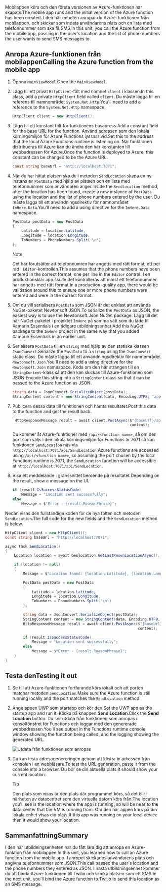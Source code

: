<span data-ttu-id="e83ef-101">Mobilappen körs och den första versionen av Azure-funktionen har skapats.</span><span class="sxs-lookup"><span data-stu-id="e83ef-101">The mobile app runs and the initial version of the Azure function has been created.</span></span> <span data-ttu-id="e83ef-102">I den här enheten anropar du Azure-funktionen från mobilappen, och skickar som indata användarens plats och en lista med telefonnummer som ska få SMS.</span><span class="sxs-lookup"><span data-stu-id="e83ef-102">In this unit, you call the Azure function from the mobile app, passing in the user's location and the list of phone numbers the user wants to send SMS messages to.</span></span>

## <a name="calling-the-azure-function-from-the-mobile-app"></a><span data-ttu-id="e83ef-103">Anropa Azure-funktionen från mobilappen</span><span class="sxs-lookup"><span data-stu-id="e83ef-103">Calling the Azure function from the mobile app</span></span>

1. <span data-ttu-id="e83ef-104">Öppna `MainViewModel`.</span><span class="sxs-lookup"><span data-stu-id="e83ef-104">Open the `MainViewModel`.</span></span>

1. <span data-ttu-id="e83ef-105">Lägg till ett privat `HttpClient`-fält med namnet `client` i klassen.</span><span class="sxs-lookup"><span data-stu-id="e83ef-105">In this class, add a private `HttpClient` field called `client`.</span></span> <span data-ttu-id="e83ef-106">Du måste lägga till en referens till namnområdet `System.Net.Http`.</span><span class="sxs-lookup"><span data-stu-id="e83ef-106">You'll need to add a reference to the `System.Net.Http` namespace.</span></span>

    ```cs
    HttpClient client = new HttpClient();
    ```

1. <span data-ttu-id="e83ef-107">Lägg till ett konstant fält för funktionens basadress.</span><span class="sxs-lookup"><span data-stu-id="e83ef-107">Add a constant field for the base URL for the function.</span></span> <span data-ttu-id="e83ef-108">Använd adressen som den lokala körningsmiljön för Azure Functions lyssnar vid.</span><span class="sxs-lookup"><span data-stu-id="e83ef-108">Set this to the address that the local Azure Functions runtime is listening on.</span></span> <span data-ttu-id="e83ef-109">När funktionen distribueras till Azure kan du ändra den här konstanten till webbadressen för Azure.</span><span class="sxs-lookup"><span data-stu-id="e83ef-109">Once the function is deployed to Azure, this constant can be changed to be the Azure URL.</span></span>

    ```cs
    const string baseUrl = "http://localhost:7071";
    ```

1. <span data-ttu-id="e83ef-110">När du har hittat platsen ska du i metoden `SendLocation` skapa en ny instans av `PostData` med hjälp av platsen och en lista med telefonnummer som användaren anger.</span><span class="sxs-lookup"><span data-stu-id="e83ef-110">Inside the `SendLocation` method, after the location has been found, create a new instance of `PostData` using the location and the list of phone numbers entered by the user.</span></span> <span data-ttu-id="e83ef-111">Du måste lägga till ett användningsdirektiv för namnområdet `ImHere.Data`.</span><span class="sxs-lookup"><span data-stu-id="e83ef-111">You'll need to add a using directive for the `ImHere.Data` namespace.</span></span>

    ```cs
    PostData postData = new PostData
    {
        Latitude = location.Latitude,
        Longitude = location.Longitude,
        ToNumbers = PhoneNumbers.Split('\n')
    };
    ```

    > [!NOTE]
    > <span data-ttu-id="e83ef-112">Det här förutsätter att telefonnumren har angetts med rätt format, ett per rad i `Editor`-kontrollen.</span><span class="sxs-lookup"><span data-stu-id="e83ef-112">This assumes that the phone numbers have been entered in the correct format, one per line in the `Editor` control.</span></span> <span data-ttu-id="e83ef-113">I en produktionsklar app skulle det kontrolleras att minst ett telefonnummer har angetts med rätt format.</span><span class="sxs-lookup"><span data-stu-id="e83ef-113">In a production-quality app, there would be validation around this to ensure one or more phone numbers were entered and were in the correct format.</span></span>    
 

1. <span data-ttu-id="e83ef-114">Om du vill serialisera `PostData` som JSON är det enklast att använda NuGet-paketet Newtonsoft.JSON.</span><span class="sxs-lookup"><span data-stu-id="e83ef-114">To serialize the `PostData` as JSON, the easiest way is to use the Newtonsoft.Json NuGet package.</span></span> <span data-ttu-id="e83ef-115">Lägg till det här NuGet-paketet i projektet `ImHere` på samma sätt som du lade till Xamarin.Essentials i en tidigare utbildningsenhet.</span><span class="sxs-lookup"><span data-stu-id="e83ef-115">Add this NuGet package to the `ImHere` project in the same way that you added Xamarin.Essentials in an earlier unit.</span></span>

1. <span data-ttu-id="e83ef-116">Serialisera `PostData` till en `string` med hjälp av den statiska klassen `JsonConvert`.</span><span class="sxs-lookup"><span data-stu-id="e83ef-116">Serialize the `PostData` to a `string` using the `JsonConvert` static class.</span></span> <span data-ttu-id="e83ef-117">Du måste lägga till ett användningsdirektiv för namnområdet `Newtonsoft.Json`.</span><span class="sxs-lookup"><span data-stu-id="e83ef-117">You'll need to add a using directive for the `Newtonsoft.Json` namespace.</span></span> <span data-ttu-id="e83ef-118">Koda om den här strängen till en `StringContent`-klass så att den kan skickas till Azure-funktionen som JSON.</span><span class="sxs-lookup"><span data-stu-id="e83ef-118">Encode this string into a `StringContent` class so that it can be passed to the Azure function as JSON.</span></span>

    ```cs
    string data = JsonConvert.SerializeObject(postData);
    StringContent content = new StringContent(data, Encoding.UTF8, "application/json");
    ```

1. <span data-ttu-id="e83ef-119">Publicera dessa data till funktionen och hämta resultatet.</span><span class="sxs-lookup"><span data-stu-id="e83ef-119">Post this data to the function and get the result back.</span></span>

   ```cs
    HttpResponseMessage result = await client.PostAsync($"{baseUrl}/api/SendLocation",
                                                        content);
   ```

   <span data-ttu-id="e83ef-120">Du kommer åt Azure-funktioner med `/api/<function name>`, så om den port som väljs i den lokala körningsmiljön för Functions är 7071 så kan funktionen `SendLocation` nås via `http://localhost:7071/api/SendLocation`.</span><span class="sxs-lookup"><span data-stu-id="e83ef-120">Azure functions are accessed using `/api/<function name>`, so assuming the port chosen by the local Functions runtime is 7071, the `SendLocation` function will be accessible at `http://localhost:7071/api/SendLocation`.</span></span>

1. <span data-ttu-id="e83ef-121">Visa ett meddelande i gränssnittet beroende på resultatet.</span><span class="sxs-lookup"><span data-stu-id="e83ef-121">Depending on the result, show a message on the UI.</span></span>

    ```cs
    if (result.IsSuccessStatusCode)
        Message = "Location sent successfully";
    else
        Message = $"Error - {result.ReasonPhrase}";
    ```

<span data-ttu-id="e83ef-122">Nedan visas den fullständiga koden för de nya fälten och metoden `SendLocation`.</span><span class="sxs-lookup"><span data-stu-id="e83ef-122">The full code for the new fields and the `SendLocation` method is below.</span></span>

```cs
HttpClient client = new HttpClient();
const string baseUrl = "http://localhost:7071";

async Task SendLocation()
{
    Location location = await Geolocation.GetLastKnownLocationAsync();

    if (location != null)
    {
        Message = $"Location found: {location.Latitude}, {location.Longitude}.";

        PostData postData = new PostData
        {
            Latitude = location.Latitude,
            Longitude = location.Longitude,
            ToNumbers = PhoneNumbers.Split('\n')
        };

        string data = JsonConvert.SerializeObject(postData);
        StringContent content = new StringContent(data, Encoding.UTF8, "application/json");
        HttpResponseMessage result = await client.PostAsync($"{baseUrl}/api/SendLocation",
                                                            content);

        if (result.IsSuccessStatusCode)
            Message = "Location sent successfully";
        else
            Message = $"Error - {result.ReasonPhrase}";
    }
}
```

## <a name="testing-it-out"></a><span data-ttu-id="e83ef-123">Testa den</span><span class="sxs-lookup"><span data-stu-id="e83ef-123">Testing it out</span></span>

1. <span data-ttu-id="e83ef-124">Se till att Azure-funktionen fortfarande körs lokalt och att porten matchar metoden `SendLocation`.</span><span class="sxs-lookup"><span data-stu-id="e83ef-124">Make sure the Azure function is still running locally and the port matches the `SendLocation` method.</span></span>

1. <span data-ttu-id="e83ef-125">Ange appen UWP som startapp och kör den.</span><span class="sxs-lookup"><span data-stu-id="e83ef-125">Set the UWP app as the startup app and run it.</span></span> <span data-ttu-id="e83ef-126">Klicka på knappen **Send Location**.</span><span class="sxs-lookup"><span data-stu-id="e83ef-126">Click the **Send Location** button.</span></span> <span data-ttu-id="e83ef-127">Du ser utdata från funktionen som anropas i konsolfönstret för Functions och loggar med den genererade webbadressen.</span><span class="sxs-lookup"><span data-stu-id="e83ef-127">You'll see output in the Functions runtime console window showing the function being called, and the logging showing the generated URL.</span></span>

    ![Utdata från funktionen som anropas](../media/6-function-called.png)

1. <span data-ttu-id="e83ef-129">Du kan testa adressgenereringen genom att klistra in adressen från konsolen i en webbläsare.</span><span class="sxs-lookup"><span data-stu-id="e83ef-129">To test the URL generation, paste it from the console into a browser.</span></span> <span data-ttu-id="e83ef-130">Du bör se din aktuella plats.</span><span class="sxs-lookup"><span data-stu-id="e83ef-130">It should show your current location.</span></span>

    > [!TIP]
    > <span data-ttu-id="e83ef-131">Den plats som visas är den plats där programmet körs, så det blir i närheten av datacentret som den virtuella datorn körs från.</span><span class="sxs-lookup"><span data-stu-id="e83ef-131">The location you'll see is the location where the app is running, so will be near to the data center that the VM is running from.</span></span> <span data-ttu-id="e83ef-132">Om den här appen körs på din lokala enhet visas din plats.</span><span class="sxs-lookup"><span data-stu-id="e83ef-132">If this app was running on your local device then it would show your location.</span></span>

## <a name="summary"></a><span data-ttu-id="e83ef-133">Sammanfattning</span><span class="sxs-lookup"><span data-stu-id="e83ef-133">Summary</span></span>

<span data-ttu-id="e83ef-134">I den här utbildningsenheten har du fått lära dig att anropa en Azure-funktion från mobilappen.</span><span class="sxs-lookup"><span data-stu-id="e83ef-134">In this unit, you learned how to call an Azure function from the mobile app.</span></span> <span data-ttu-id="e83ef-135">I anropet skickades användarens plats och angivna telefonnummer som JSON.</span><span class="sxs-lookup"><span data-stu-id="e83ef-135">This call passed the user's location and the phone numbers they entered as JSON.</span></span> <span data-ttu-id="e83ef-136">I nästa utbildningsenhet kommer du att binda Azure-funktionen till Twilio och skicka platsen som ett SMS.</span><span class="sxs-lookup"><span data-stu-id="e83ef-136">In the next unit, you'll bind the Azure function to Twilio to send this location as an SMS message.</span></span>